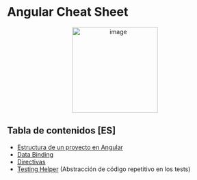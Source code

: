 # Angular Cheat Sheet

<p align="center">
  <img src="https://github.com/nicovillamonte/code-cheat-sheet/assets/64659720/9da861be-d375-47e5-ae90-297d7dd0afcb" alt="image" height="200">
</p>

## Tabla de contenidos [ES]
- [Estructura de un proyecto en Angular](https://github.com/nicovillamonte/code-cheat-sheet/blob/main/Angular/ES/Estructura%20de%20un%20proyecto%20Angular.md)
- [Data Binding](https://github.com/nicovillamonte/code-cheat-sheet/blob/main/Angular/ES/Data%20Binding.md)
- [Directivas](https://github.com/nicovillamonte/code-cheat-sheet/blob/main/Angular/ES/Directivas%20Angular.md)
- [Testing Helper](https://github.com/nicovillamonte/code-cheat-sheet/blob/main/Angular/ES/Testing%20Helper.md) (Abstracción de código repetitivo en los tests)
